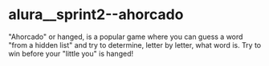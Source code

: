 # alura__sprint2--ahorcado
"Ahorcado" or hanged, is a popular game where you can guess a word "from a hidden list" and try to determine, letter by letter, what word is. Try to win before your "little you" is hanged!
